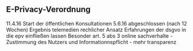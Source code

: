 ## E-Privacy-Verordnung

11.4.16 Start der öffentlichen Konsultationen
5.6.16 abgeschlossen (nach 12 Wochen)
Ergebnis
telemedien rechlicher Ansatz 
Erfahrungen der dsgvo in die epv einfließen lassen
Besonder art. 5 abs 3 online sachverhalte - Zustimmung des Nutzers und Informationnspflicht - mehr transparenz
